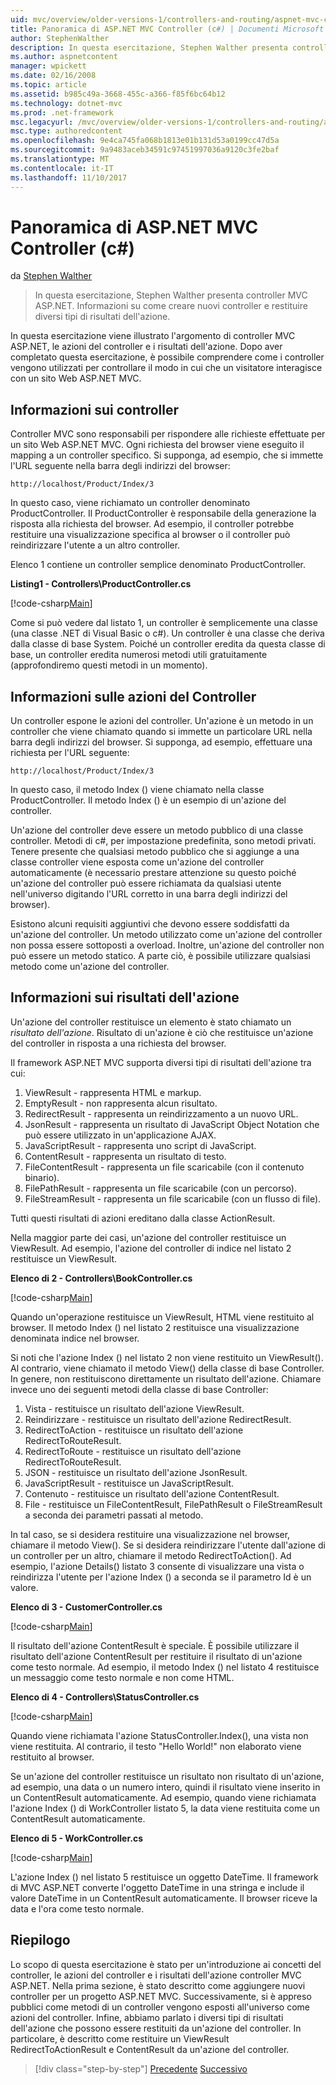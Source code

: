```yaml
---
uid: mvc/overview/older-versions-1/controllers-and-routing/aspnet-mvc-controllers-overview-cs
title: Panoramica di ASP.NET MVC Controller (c#) | Documenti Microsoft
author: StephenWalther
description: In questa esercitazione, Stephen Walther presenta controller MVC ASP.NET. Informazioni su come creare nuovi controller e restituire tipi diversi di res azione...
ms.author: aspnetcontent
manager: wpickett
ms.date: 02/16/2008
ms.topic: article
ms.assetid: b985c49a-3668-455c-a366-f85f6bc64b12
ms.technology: dotnet-mvc
ms.prod: .net-framework
msc.legacyurl: /mvc/overview/older-versions-1/controllers-and-routing/aspnet-mvc-controllers-overview-cs
msc.type: authoredcontent
ms.openlocfilehash: 9e4ca745fa068b1813e01b131d53a0199cc47d5a
ms.sourcegitcommit: 9a9483aceb34591c97451997036a9120c3fe2baf
ms.translationtype: MT
ms.contentlocale: it-IT
ms.lasthandoff: 11/10/2017
---
```

<a name="aspnet-mvc-controller-overview-c"></a>Panoramica di ASP.NET MVC Controller (c#)
====================
da [Stephen Walther](https://github.com/StephenWalther)

> In questa esercitazione, Stephen Walther presenta controller MVC ASP.NET. Informazioni su come creare nuovi controller e restituire diversi tipi di risultati dell'azione.


In questa esercitazione viene illustrato l'argomento di controller MVC ASP.NET, le azioni del controller e i risultati dell'azione. Dopo aver completato questa esercitazione, è possibile comprendere come i controller vengono utilizzati per controllare il modo in cui che un visitatore interagisce con un sito Web ASP.NET MVC.

## <a name="understanding-controllers"></a>Informazioni sui controller

Controller MVC sono responsabili per rispondere alle richieste effettuate per un sito Web ASP.NET MVC. Ogni richiesta del browser viene eseguito il mapping a un controller specifico. Si supponga, ad esempio, che si immette l'URL seguente nella barra degli indirizzi del browser:

`http://localhost/Product/Index/3`

In questo caso, viene richiamato un controller denominato ProductController. Il ProductController è responsabile della generazione la risposta alla richiesta del browser. Ad esempio, il controller potrebbe restituire una visualizzazione specifica al browser o il controller può reindirizzare l'utente a un altro controller.

Elenco 1 contiene un controller semplice denominato ProductController.

**Listing1 - Controllers\ProductController.cs**

[!code-csharp[Main](aspnet-mvc-controllers-overview-cs/samples/sample1.cs)]

Come si può vedere dal listato 1, un controller è semplicemente una classe (una classe .NET di Visual Basic o c#). Un controller è una classe che deriva dalla classe di base System. Poiché un controller eredita da questa classe di base, un controller eredita numerosi metodi utili gratuitamente (approfondiremo questi metodi in un momento).

## <a name="understanding-controller-actions"></a>Informazioni sulle azioni del Controller

Un controller espone le azioni del controller. Un'azione è un metodo in un controller che viene chiamato quando si immette un particolare URL nella barra degli indirizzi del browser. Si supponga, ad esempio, effettuare una richiesta per l'URL seguente:

`http://localhost/Product/Index/3`

In questo caso, il metodo Index () viene chiamato nella classe ProductController. Il metodo Index () è un esempio di un'azione del controller.

Un'azione del controller deve essere un metodo pubblico di una classe controller. Metodi di c#, per impostazione predefinita, sono metodi privati. Tenere presente che qualsiasi metodo pubblico che si aggiunge a una classe controller viene esposta come un'azione del controller automaticamente (è necessario prestare attenzione su questo poiché un'azione del controller può essere richiamata da qualsiasi utente nell'universo digitando l'URL corretto in una barra degli indirizzi del browser).

Esistono alcuni requisiti aggiuntivi che devono essere soddisfatti da un'azione del controller. Un metodo utilizzato come un'azione del controller non possa essere sottoposti a overload. Inoltre, un'azione del controller non può essere un metodo statico. A parte ciò, è possibile utilizzare qualsiasi metodo come un'azione del controller.

## <a name="understanding-action-results"></a>Informazioni sui risultati dell'azione

Un'azione del controller restituisce un elemento è stato chiamato un *risultato dell'azione*. Risultato di un'azione è ciò che restituisce un'azione del controller in risposta a una richiesta del browser.

Il framework ASP.NET MVC supporta diversi tipi di risultati dell'azione tra cui:

1. ViewResult - rappresenta HTML e markup.
2. EmptyResult - non rappresenta alcun risultato.
3. RedirectResult - rappresenta un reindirizzamento a un nuovo URL.
4. JsonResult - rappresenta un risultato di JavaScript Object Notation che può essere utilizzato in un'applicazione AJAX.
5. JavaScriptResult - rappresenta uno script di JavaScript.
6. ContentResult - rappresenta un risultato di testo.
7. FileContentResult - rappresenta un file scaricabile (con il contenuto binario).
8. FilePathResult - rappresenta un file scaricabile (con un percorso).
9. FileStreamResult - rappresenta un file scaricabile (con un flusso di file).

Tutti questi risultati di azioni ereditano dalla classe ActionResult.

Nella maggior parte dei casi, un'azione del controller restituisce un ViewResult. Ad esempio, l'azione del controller di indice nel listato 2 restituisce un ViewResult.

**Elenco di 2 - Controllers\BookController.cs**

[!code-csharp[Main](aspnet-mvc-controllers-overview-cs/samples/sample2.cs)]

Quando un'operazione restituisce un ViewResult, HTML viene restituito al browser. Il metodo Index () nel listato 2 restituisce una visualizzazione denominata indice nel browser.

Si noti che l'azione Index () nel listato 2 non viene restituito un ViewResult(). Al contrario, viene chiamato il metodo View() della classe di base Controller. In genere, non restituiscono direttamente un risultato dell'azione. Chiamare invece uno dei seguenti metodi della classe di base Controller:

1. Vista - restituisce un risultato dell'azione ViewResult.
2. Reindirizzare - restituisce un risultato dell'azione RedirectResult.
3. RedirectToAction - restituisce un risultato dell'azione RedirectToRouteResult.
4. RedirectToRoute - restituisce un risultato dell'azione RedirectToRouteResult.
5. JSON - restituisce un risultato dell'azione JsonResult.
6. JavaScriptResult - restituisce un JavaScriptResult.
7. Contenuto - restituisce un risultato dell'azione ContentResult.
8. File - restituisce un FileContentResult, FilePathResult o FileStreamResult a seconda dei parametri passati al metodo.

In tal caso, se si desidera restituire una visualizzazione nel browser, chiamare il metodo View(). Se si desidera reindirizzare l'utente dall'azione di un controller per un altro, chiamare il metodo RedirectToAction(). Ad esempio, l'azione Details() listato 3 consente di visualizzare una vista o reindirizza l'utente per l'azione Index () a seconda se il parametro Id è un valore.

**Elenco di 3 - CustomerController.cs**

[!code-csharp[Main](aspnet-mvc-controllers-overview-cs/samples/sample3.cs)]

Il risultato dell'azione ContentResult è speciale. È possibile utilizzare il risultato dell'azione ContentResult per restituire il risultato di un'azione come testo normale. Ad esempio, il metodo Index () nel listato 4 restituisce un messaggio come testo normale e non come HTML.

**Elenco di 4 - Controllers\StatusController.cs**

[!code-csharp[Main](aspnet-mvc-controllers-overview-cs/samples/sample4.cs)]

Quando viene richiamata l'azione StatusController.Index(), una vista non viene restituita. Al contrario, il testo "Hello World!" non elaborato viene restituito al browser.

Se un'azione del controller restituisce un risultato non risultato di un'azione, ad esempio, una data o un numero intero, quindi il risultato viene inserito in un ContentResult automaticamente. Ad esempio, quando viene richiamata l'azione Index () di WorkController listato 5, la data viene restituita come un ContentResult automaticamente.

**Elenco di 5 - WorkController.cs**

[!code-csharp[Main](aspnet-mvc-controllers-overview-cs/samples/sample5.cs)]

L'azione Index () nel listato 5 restituisce un oggetto DateTime. Il framework di MVC ASP.NET converte l'oggetto DateTime in una stringa e include il valore DateTime in un ContentResult automaticamente. Il browser riceve la data e l'ora come testo normale.

## <a name="summary"></a>Riepilogo

Lo scopo di questa esercitazione è stato per un'introduzione ai concetti del controller, le azioni del controller e i risultati dell'azione controller MVC ASP.NET. Nella prima sezione, è stato descritto come aggiungere nuovi controller per un progetto ASP.NET MVC. Successivamente, si è appreso pubblici come metodi di un controller vengono esposti all'universo come azioni del controller. Infine, abbiamo parlato i diversi tipi di risultati dell'azione che possono essere restituiti da un'azione del controller. In particolare, è descritto come restituire un ViewResult RedirectToActionResult e ContentResult da un'azione del controller.

>[!div class="step-by-step"]
[Precedente](creating-an-action-vb.md)
[Successivo](creating-custom-routes-cs.md)
